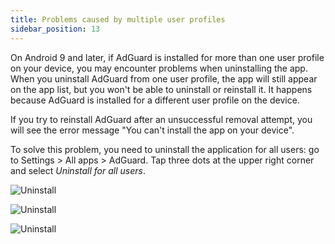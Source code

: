 ```yaml
---
title: Problems caused by multiple user profiles
sidebar_position: 13
---
```


On Android 9 and later, if AdGuard is installed for more than one user profile on your device, you may encounter problems when uninstalling the app. When you uninstall AdGuard from one user profile, the app will still appear on the app list, but you won't be able to uninstall or reinstall it. It happens because AdGuard is installed for a different user profile on the device.
 
If you try to reinstall AdGuard after an unsuccessful removal attempt, you will see the error message "You can't install the app on your device".
 
To solve this problem, you need to uninstall the application for all users: go to Settings > All apps > AdGuard. Tap three dots at the upper right corner and select *Uninstall for all users*.
 
![Uninstall](https://cdn.adguard.com/public/Adguard/kb/android/multiple_users/uninst_en.png)
 
![Uninstall](https://cdn.adguard.com/public/Adguard/kb/android/multiple_users/uninst2_en.png)
 
![Uninstall](https://cdn.adguard.com/content/kb/ad_blocker/android/solving_problems/multiple-profiles-issue/uninst3_en.png)